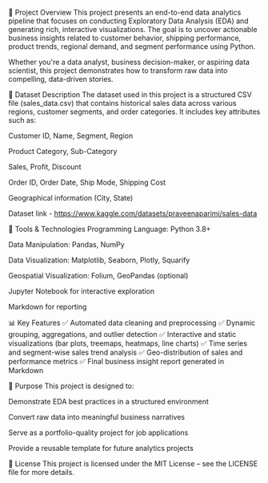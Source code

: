 🚀 Project Overview
This project presents an end-to-end data analytics pipeline that focuses on conducting Exploratory Data Analysis (EDA) and generating rich, interactive visualizations. The goal is to uncover actionable business insights related to customer behavior, shipping performance, product trends, regional demand, and segment performance using Python.

Whether you're a data analyst, business decision-maker, or aspiring data scientist, this project demonstrates how to transform raw data into compelling, data-driven stories.

📂 Dataset Description
The dataset used in this project is a structured CSV file (sales_data.csv) that contains historical sales data across various regions, customer segments, and order categories. It includes key attributes such as:

Customer ID, Name, Segment, Region

Product Category, Sub-Category

Sales, Profit, Discount

Order ID, Order Date, Ship Mode, Shipping Cost

Geographical information (City, State)

Dataset link - https://www.kaggle.com/datasets/praveenaparimi/sales-data

🧰 Tools & Technologies
Programming Language: Python 3.8+

Data Manipulation: Pandas, NumPy

Data Visualization: Matplotlib, Seaborn, Plotly, Squarify

Geospatial Visualization: Folium, GeoPandas (optional)

Jupyter Notebook for interactive exploration

Markdown for reporting

📊 Key Features
✅ Automated data cleaning and preprocessing
✅ Dynamic grouping, aggregations, and outlier detection
✅ Interactive and static visualizations (bar plots, treemaps, heatmaps, line charts)
✅ Time series and segment-wise sales trend analysis
✅ Geo-distribution of sales and performance metrics
✅ Final business insight report generated in Markdown




🎯 Purpose
This project is designed to:

Demonstrate EDA best practices in a structured environment

Convert raw data into meaningful business narratives

Serve as a portfolio-quality project for job applications

Provide a reusable template for future analytics projects



📜 License
This project is licensed under the MIT License – see the LICENSE file for more details.
